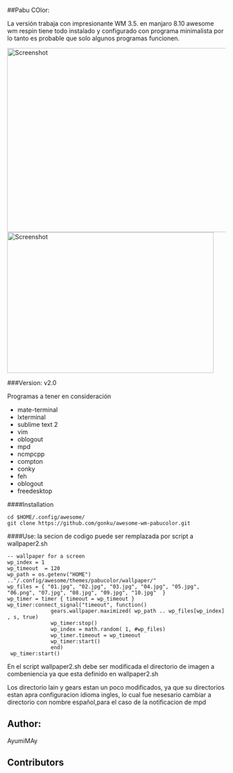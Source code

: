 ##Pabu COlor:

La versión trabaja con impresionante WM 3.5. en manjaro 8.10 awesome wm respin
tiene todo instalado y configurado con programa minimalista
por lo tanto es probable que solo algunos programas funcionen. 

<img src="https://raw.githubusercontent.com/gonku/awesome-wm-pabucolor/master/screenshot/Men%C3%BA_003.png" width="676" height="424" alt="Screenshot">
<img src="https://raw.githubusercontent.com/gonku/awesome-wm-pabucolor/master/screenshot/Men%C3%BA_004.png" width="476" height="324" alt="Screenshot">

###Version: v2.0

Programas a tener en consideración

*  mate-terminal
*  lxterminal
*  sublime text 2
*  vim
*  oblogout
*  mpd
*  ncmpcpp
*  compton
*  conky
*  feh
*  oblogout
*  freedesktop


####Installation


    cd $HOME/.config/awesome/
    git clone https://github.com/gonku/awesome-wm-pabucolor.git

####Use:
la secion de codigo puede ser remplazada por script a wallpaper2.sh

    -- wallpaper for a screen
    wp_index = 1
    wp_timeout  = 120
    wp_path = os.getenv("HOME") .."/.config/awesome/themes/pabucolor/wallpaper/"
    wp_files = { "01.jpg", "02.jpg", "03.jpg", "04.jpg", "05.jpg", "06.png", "07.jpg", "08.jpg", "09.jpg", "10.jpg"  }
    wp_timer = timer { timeout = wp_timeout }
    wp_timer:connect_signal("timeout", function()
                  gears.wallpaper.maximized( wp_path .. wp_files[wp_index] , s, true)
                  wp_timer:stop()
                  wp_index = math.random( 1, #wp_files)
                  wp_timer.timeout = wp_timeout
                  wp_timer:start()
                  end)
     wp_timer:start()
     
En el script wallpaper2.sh debe ser modificada el directorio de imagen a combeniencia ya que esta definido en
wallpaper2.sh

Los directorio lain y gears estan un poco modificados, ya que su directorios estan apra configuracion idioma ingles, lo cual fue nesesario cambiar a directorio con nombre español,para el caso de la notificacion de mpd


Author:
-------

AyumiMAy

Contributors
-------


